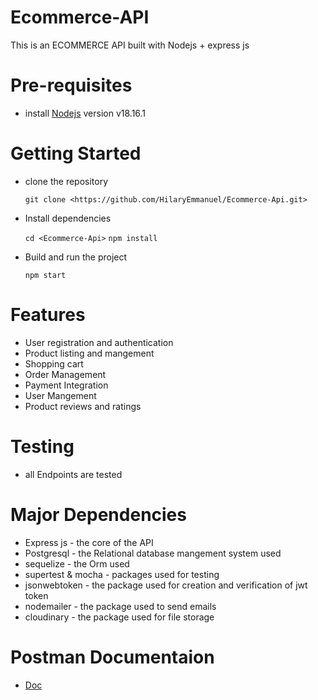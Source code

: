 # Ecommerce-API
This is an ECOMMERCE API built with Nodejs + express js

# Pre-requisites
- install [Nodejs](https://nodejs.org/en/blog/release/v18.16.1) version v18.16.1

# Getting Started
- clone the repository

  ` git clone <https://github.com/HilaryEmmanuel/Ecommerce-Api.git> `

- Install dependencies
  
  ` cd <Ecommerce-Api> `
  ` npm install `

- Build and run the project
  
  ` npm start  `

# Features
- User registration and authentication
- Product listing and mangement
- Shopping cart
- Order Management
- Payment Integration
- User Mangement
- Product reviews and ratings

# Testing
- all Endpoints are tested

# Major Dependencies
- Express js - the core of the API
- Postgresql - the Relational database mangement system used
- sequelize - the Orm used
- supertest & mocha - packages used for testing
- jsonwebtoken - the package used  for creation and verification of jwt token
- nodemailer - the package used to send emails
- cloudinary - the package used for file storage


# Postman Documentaion
- [Doc](https://github.com/HilaryEmmanuel/E-commerce-API/blob/main/E-commerce%20API.postman_collection.json)





